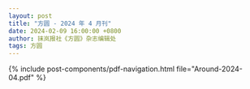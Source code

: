 ```yaml
---
layout: post
title: "方圆 - 2024 年 4 月刊"
date: 2024-02-09 16:00:00 +0800
author: 抹岚报社《方圆》杂志编辑处
tags: 方圆
---
```


{% include post-components/pdf-navigation.html file="Around-2024-04.pdf" %}
